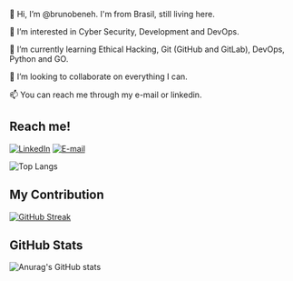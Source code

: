 👋 Hi, I’m @brunobeneh. I'm from Brasil, still living here.

👀 I’m interested in Cyber Security, Development and DevOps.

🌱 I’m currently learning Ethical Hacking, Git (GitHub and GitLab), DevOps, Python and GO.

💞️ I’m looking to collaborate on everything I can.

📫 You can reach me through my e-mail or linkedin.

## Reach me!
[![LinkedIn](https://img.shields.io/badge/LinkedIn-9343EE?style=for-the-badge&logo=linkedin&logoColor=0)](https://www.linkedin.com/in/bruno-coelho-melo/)
[![E-mail](https://img.shields.io/badge/E--mail-9343EE?style=for-the-badge&logo=mail.ru&logoColor=0)](mailto:bruno.coelho.melo@gmail.com)

![Top Langs](https://github-readme-stats-git-masterrstaa-rickstaa.vercel.app/api/top-langs/?username=brunobeneh&bg_color=000&border_color=FFFFFF&title_color=9343EE&text_color=9343EE)

## My Contribution
[![GitHub Streak](https://streak-stats.demolab.com/?user=brunobeneh&theme=midnight-purple&background=000&border=FFFFFF&dates=FFF)](https://git.io/streak-stats)

## GitHub Stats
![Anurag's GitHub stats](https://github-readme-stats.vercel.app/api?username=brunobeneh&theme=midnight-purple&show_icons=true)

<!---
brunobeneh/brunobeneh is a ✨ special ✨ repository because its `README.md` (this file) appears on your GitHub profile.
You can click the Preview link to take a look at your changes.
--->
